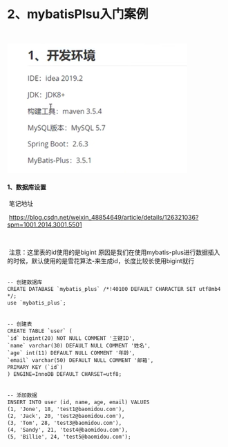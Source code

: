 # 2、mybatisPlsu入门案例

​	



![1697875907513](../../.vuepress/public/images/1697875907513.png)









#### 1、数据库设置

​		笔记地址

​			https://blog.csdn.net/weixin_48854649/article/details/126321036?spm=1001.2014.3001.5501

​	

​		注意：这里表的id使用的是bigint 原因是我们在使用mybatis-plus进行数据插入的时候，默认使用的是雪花算法-来生成id，长度比较长使用bigint就行

```

-- 创建数据库
CREATE DATABASE `mybatis_plus` /*!40100 DEFAULT CHARACTER SET utf8mb4 */;
use `mybatis_plus`;


-- 创建表
CREATE TABLE `user` (
`id` bigint(20) NOT NULL COMMENT '主键ID',
`name` varchar(30) DEFAULT NULL COMMENT '姓名',
`age` int(11) DEFAULT NULL COMMENT '年龄',
`email` varchar(50) DEFAULT NULL COMMENT '邮箱',
PRIMARY KEY (`id`)
) ENGINE=InnoDB DEFAULT CHARSET=utf8;


-- 添加数据 
INSERT INTO user (id, name, age, email) VALUES
(1, 'Jone', 18, 'test1@baomidou.com'),
(2, 'Jack', 20, 'test2@baomidou.com'),
(3, 'Tom', 28, 'test3@baomidou.com'),
(4, 'Sandy', 21, 'test4@baomidou.com'),
(5, 'Billie', 24, 'test5@baomidou.com');



```









































